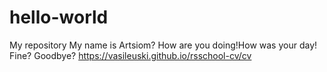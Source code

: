 # hello-world
My repository
My name is Artsiom?
How are you doing!How was your day! Fine? Goodbye?
https://vasileuski.github.io/rsschool-cv/cv
